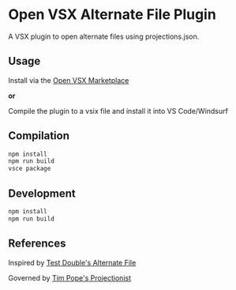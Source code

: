 # Open VSX Alternate File Plugin

A VSX plugin to open alternate files using projections.json.

## Usage

Install via the [Open VSX Marketplace](https://open-vsx.org/extension/your-publisher-id/ovsx-alternate-file)

**or**

Compile the plugin to a vsix file and install it into VS Code/Windsurf

## Compilation

```bash
npm install
npm run build
vsce package
```

## Development

```bash
npm install
npm run build
```

## References

Inspired by [Test Double's Alternate File](https://github.com/testdouble/vscode-alternate-alternate-file)

Governed by [Tim Pope's Projectionist](https://github.com/tpope/vim-projectionist)
